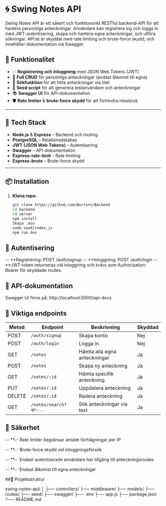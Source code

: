 # 🌀 Swing Notes API

Swing Notes API är ett säkert och funktionsrikt RESTful backend-API för att hantera personliga anteckningar. Användare kan registrera sig och logga in med JWT-autentisering, skapa och hantera egna anteckningar, och utföra sökningar. API:et är skyddat med rate limiting och brute-force skydd, och innehåller dokumentation via Swagger.

## 🚀 Funktionalitet

- ✅ **Registrering och inloggning** med JSON Web Tokens (JWT)
- 📝 **Full CRUD** för personliga anteckningar (endast åtkomst till egna)
- 🔎 **Sökfunktion** för att hitta anteckningar via titel.
- 🌱 **Seed script** för att generera testanvändare och anteckningar
- 📚 **Swagger UI** för API-dokumentation
- 🛡️ **Rate limiter** & **brute-force skydd** för att förhindra missbruk

---

## 🧱 Tech Stack

- **Node.js** & **Express** – Backend och routing
- **PostgreSQL** – Relationsdatabas
- **JWT (JSON Web Tokens)** – Autentisering
- **Swagger** – API-dokumentation
- **Express-rate-limit** – Rate limiting
- **Express-brute** – Brute-force skydd

---

## 📦 Installation

1. **Klona repo:**

   ```bash
   git clone https://github.com/Burtarn/Backend
   cd backend
   cd server
   npm install
   Skapa .env
   node seed/index.js
   npm run dev

## 🔐 Autentisering
-- **Registrering: POST /auth/signup
-- **Inloggning: POST /auth/login
-- **JWT-token returneras vid inloggning och krävs som Authorization: Bearer <token> för skyddade routes.

## 📘 API-dokumentation
Swagger UI finns på:
http://localhost:5000/api-docs

## 📂 Viktiga endpoints

| Metod  | Endpoint              | Beskrivning                  | Skyddad |
| ------ | --------------------- | ---------------------------- | ------- |
| POST   | `/auth/signup`        | Skapa konto                  | Nej     |
| POST   | `/auth/login`         | Logga in                     | Nej     |
| GET    | `/notes`              | Hämta alla egna anteckningar | Ja      |
| POST   | `/notes`              | Skapa ny anteckning          | Ja      |
| GET    | `/notes/:id`          | Hämta specifik anteckning    | Ja      |
| PUT    | `/notes/:id`          | Uppdatera anteckning         | Ja      |
| DELETE | `/notes/:id`          | Radera anteckning            | Ja      |
| GET    | `/notes/search?q=...` | Sök anteckningar via text    | Ja      |


## 🔐 Säkerhet
-- **✅ Rate limiter begränsar antalet förfrågningar per IP

-- **✅ Brute-force skydd vid inloggningsförsök

-- **✅ Endast autentiserade användare har tillgång till anteckningsroutes

-- **✅ Endast åtkomst till egna anteckningar

##📁 Projektstruktur

swing-notes-api/
│
├── controllers/
├── middleware/
├── models/
├── routes/
├── seed/
├── swagger/
├── .env
├── app.js
├── package.json
└── README.md



   
   
